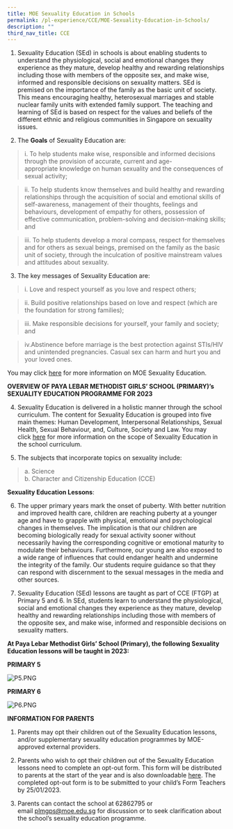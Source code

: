 ```yaml
---
title: MOE Sexuality Education in Schools
permalink: /pl-experience/CCE/MOE-Sexuality-Education-in-Schools/
description: ""
third_nav_title: CCE
---
```

1.  Sexuality Education (SEd) in schools is about enabling students to understand the physiological, social and emotional changes they experience as they mature, develop healthy and rewarding relationships including those with members of the opposite sex, and make wise, informed and responsible decisions on sexuality matters. SEd is premised on the importance of the family as the basic unit of society. This means encouraging healthy, heterosexual marriages and stable nuclear family units with extended family support. The teaching and learning of SEd is based on respect for the values and beliefs of the different ethnic and religious communities in Singapore on sexuality issues.
  
2.  The **Goals** of Sexuality Education are:  
      
>i. To help students make wise, responsible and informed decisions through the provision of accurate, current and age-appropriate knowledge on human sexuality and the consequences of sexual activity;
    
      
 >ii. To help students know themselves and build healthy and rewarding relationships through the acquisition of social and emotional skills of self-awareness, management of their thoughts, feelings and behaviours, development of empathy for others, possession of effective communication, problem-solving and decision-making skills; and
    
  >iii. To help students develop a moral compass, respect for themselves and for others as sexual beings, premised on the family as the basic unit of society, through the inculcation of positive mainstream values and attitudes about sexuality.  
      
    

3.  The key messages of Sexuality Education are:  
    
>i. Love and respect yourself as you love and respect others;  
      
    
>ii. Build positive relationships based on love and respect (which are the foundation for strong families);  
      
    
>iii. Make responsible decisions for yourself, your family and society; and  
      
    
>iv.Abstinence before marriage is the best protection against STIs/HIV and unintended pregnancies. Casual sex can harm and hurt you and your loved ones.

You may click [here](https://go.gov.sg/moe-sexuality-education) for more information on MOE Sexuality Education.  
  
**OVERVIEW OF PAYA LEBAR METHODIST GIRLS’ SCHOOL (PRIMARY)’s SEXUALITY EDUCATION PROGRAMME FOR 2023**  

4.  Sexuality Education is delivered in a holistic manner through the school curriculum. The content for Sexuality Education is grouped into five main themes: Human Development, Interpersonal Relationships, Sexual Health, Sexual Behaviour, and, Culture, Society and Law. You may click [here](https://go.gov.sg/moe-sexuality-education-scope) for more information on the scope of Sexuality Education in the school curriculum.  
    

  

5.  The subjects that incorporate topics on sexuality include:

>a. Science  
>b. Character and Citizenship Education (CCE)

  

**Sexuality Education Lessons**:   

  

6.  The upper primary years mark the onset of puberty. With better nutrition and improved health care, children are reaching puberty at a younger age and have to grapple with physical, emotional and psychological changes in themselves. The implication is that our children are becoming biologically ready for sexual activity sooner without necessarily having the corresponding cognitive or emotional maturity to modulate their behaviours. Furthermore, our young are also exposed to a wide range of influences that could endanger health and undermine the integrity of the family. Our students require guidance so that they can respond with discernment to the sexual messages in the media and other sources.   
      
    
7.  Sexuality Education (SEd) lessons are taught as part of CCE (FTGP) at Primary 5 and 6. In SEd, students learn to understand the physiological, social and emotional changes they experience as they mature, develop healthy and rewarding relationships including those with members of the opposite sex, and make wise, informed and responsible decisions on sexuality matters.   
      
    

**At Paya Lebar Methodist Girls’ School (Primary), the following Sexuality Education lessons will be taught in 2023:**  

**PRIMARY 5**

![P5.PNG](https://payalebarmethodistgirlspri-moe-edu-sg-admin.cwp.sg/qql/slot/u208/2023/SED%20(2023)/P5.PNG)  

  

**PRIMARY 6**  

![P6.PNG](https://payalebarmethodistgirlspri-moe-edu-sg-admin.cwp.sg/qql/slot/u208/2023/SED%20(2023)/P6.PNG)

  

  

  

  

  

  

  

**INFORMATION FOR PARENTS**  

1.  Parents may opt their children out of the Sexuality Education lessons, and/or supplementary sexuality education programmes by MOE-approved external providers.
  
3.  Parents who wish to opt their children out of the Sexuality Education lessons need to complete an opt-out form. This form will be distributed to parents at the start of the year and is also downloadable [here](https://www.payalebarmethodistgirlspri.moe.edu.sg/qql/slot/u208/2023/SED%20(2023)/2023%20Opt-Out%20Form.pdf). The completed opt-out form is to be submitted to your child’s Form Teachers by 25/01/2023.  
    
  
5.  Parents can contact the school at 62862795 or email [plmgps@moe.edu.sg](mailto:plmgps@moe.edu.sg) for discussion or to seek clarification about the school’s sexuality education programme.